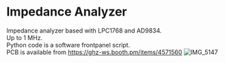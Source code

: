 # Impedance Analyzer

Impedance analyzer based with LPC1768 and AD9834.<br>
Up to 1 MHz.<br>
Python code is a software frontpanel script.<br>
PCB is available from https://ghz-ws.booth.pm/items/4571560
![IMG_5147](https://user-images.githubusercontent.com/52226620/220911884-6163db18-658d-4219-b6cb-859c868670be.jpg)
